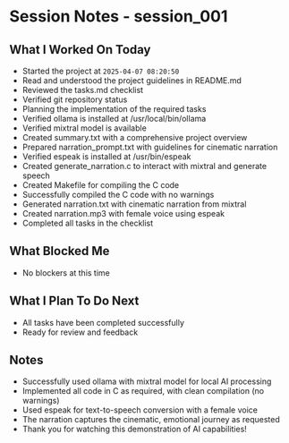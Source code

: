# Session Notes - session_001

## What I Worked On Today

- Started the project at `2025-04-07 08:20:50`
- Read and understood the project guidelines in README.md
- Reviewed the tasks.md checklist
- Verified git repository status
- Planning the implementation of the required tasks
- Verified ollama is installed at /usr/local/bin/ollama
- Verified mixtral model is available
- Created summary.txt with a comprehensive project overview
- Prepared narration_prompt.txt with guidelines for cinematic narration
- Verified espeak is installed at /usr/bin/espeak
- Created generate_narration.c to interact with mixtral and generate speech
- Created Makefile for compiling the C code
- Successfully compiled the C code with no warnings
- Generated narration.txt with cinematic narration from mixtral
- Created narration.mp3 with female voice using espeak
- Completed all tasks in the checklist

## What Blocked Me

- No blockers at this time

## What I Plan To Do Next

- All tasks have been completed successfully
- Ready for review and feedback

## Notes

- Successfully used ollama with mixtral model for local AI processing
- Implemented all code in C as required, with clean compilation (no warnings)
- Used espeak for text-to-speech conversion with a female voice
- The narration captures the cinematic, emotional journey as requested
- Thank you for watching this demonstration of AI capabilities!
